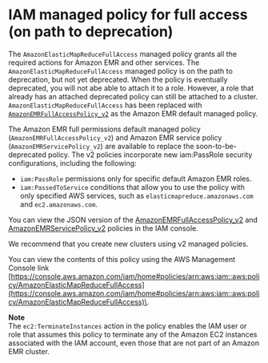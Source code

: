 # IAM managed policy for full access \(on path to deprecation\)<a name="emr-managed-policy-fullaccess"></a>

The `AmazonElasticMapReduceFullAccess` managed policy grants all the required actions for Amazon EMR and other services\. The `AmazonElasticMapReduceFullAccess` managed policy is on the path to deprecation, but not yet deprecated\. When the policy is eventually deprecated, you will not abe able to attach it to a role\. However, a role that already has an attached deprecated policy can still be attached to a cluster\. `AmazonElasticMapReduceFullAccess` has been replaced with [`AmazonEMRFullAccessPolicy_v2`](emr-managed-policy-fullaccess-v2.md) as the Amazon EMR default managed policy\.

The Amazon EMR full permissions default managed policy \(`AmazonEMRFullAccessPolicy_v2`\) and Amazon EMR service policy \(`AmazonEMRServicePolicy_v2`\) are available to replace the soon\-to\-be\-deprecated policy\. The v2 policies incorporate new iam:PassRole security configurations, including the following:
+ `iam:PassRole` permissions only for specific default Amazon EMR roles\.
+ `iam:PassedToService` conditions that allow you to use the policy with only specified AWS services, such as `elasticmapreduce.amazonaws.com` and `ec2.amazonaws.com`\.

You can view the JSON version of the [AmazonEMRFullAccessPolicy\_v2](https://console.aws.amazon.com/iam/home#policies/arn:aws:iam::aws:policy/service-role/AmazonEMRFullAccessPolicy_v2) and [AmazonEMRServicePolicy\_v2](https://console.aws.amazon.com/iam/home#policies/arn:aws:iam::aws:policy/service-role/AmazonEMRServicePolicy_v2) policies in the IAM console\.

We recommend that you create new clusters using v2 managed policies\.

You can view the contents of this policy using the AWS Management Console link [https://console.aws.amazon.com/iam/home#policies/arn:aws:iam::aws:policy/AmazonElasticMapReduceFullAccess](https://console.aws.amazon.com/iam/home#policies/arn:aws:iam::aws:policy/AmazonElasticMapReduceFullAccess)\.

**Note**  
The `ec2:TerminateInstances` action in the policy enables the IAM user or role that assumes this policy to terminate any of the Amazon EC2 instances associated with the IAM account, even those that are not part of an Amazon EMR cluster\.
